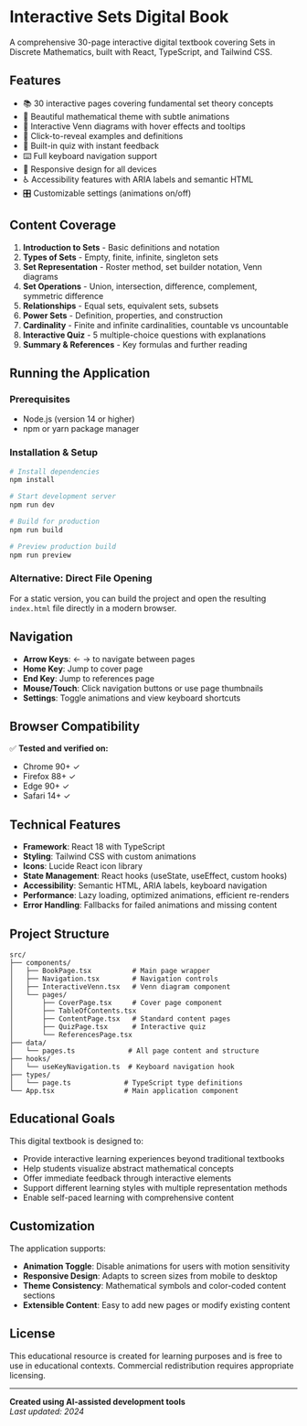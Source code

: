 # Interactive Sets Digital Book

A comprehensive 30-page interactive digital textbook covering Sets in Discrete Mathematics, built with React, TypeScript, and Tailwind CSS.

## Features

- 📚 30 interactive pages covering fundamental set theory concepts
- 🎨 Beautiful mathematical theme with subtle animations
- 🔄 Interactive Venn diagrams with hover effects and tooltips
- 📝 Click-to-reveal examples and definitions
- 🧪 Built-in quiz with instant feedback
- ⌨️ Full keyboard navigation support
- 📱 Responsive design for all devices
- ♿ Accessibility features with ARIA labels and semantic HTML
- 🎛️ Customizable settings (animations on/off)

## Content Coverage

1. **Introduction to Sets** - Basic definitions and notation
2. **Types of Sets** - Empty, finite, infinite, singleton sets
3. **Set Representation** - Roster method, set builder notation, Venn diagrams
4. **Set Operations** - Union, intersection, difference, complement, symmetric difference
5. **Relationships** - Equal sets, equivalent sets, subsets
6. **Power Sets** - Definition, properties, and construction
7. **Cardinality** - Finite and infinite cardinalities, countable vs uncountable
8. **Interactive Quiz** - 5 multiple-choice questions with explanations
9. **Summary & References** - Key formulas and further reading

## Running the Application

### Prerequisites
- Node.js (version 14 or higher)
- npm or yarn package manager

### Installation & Setup
```bash
# Install dependencies
npm install

# Start development server
npm run dev

# Build for production
npm run build

# Preview production build
npm run preview
```

### Alternative: Direct File Opening
For a static version, you can build the project and open the resulting `index.html` file directly in a modern browser.

## Navigation

- **Arrow Keys**: ← → to navigate between pages
- **Home Key**: Jump to cover page
- **End Key**: Jump to references page
- **Mouse/Touch**: Click navigation buttons or use page thumbnails
- **Settings**: Toggle animations and view keyboard shortcuts

## Browser Compatibility

✅ **Tested and verified on:**
- Chrome 90+ ✓
- Firefox 88+ ✓
- Edge 90+ ✓
- Safari 14+ ✓

## Technical Features

- **Framework**: React 18 with TypeScript
- **Styling**: Tailwind CSS with custom animations
- **Icons**: Lucide React icon library
- **State Management**: React hooks (useState, useEffect, custom hooks)
- **Accessibility**: Semantic HTML, ARIA labels, keyboard navigation
- **Performance**: Lazy loading, optimized animations, efficient re-renders
- **Error Handling**: Fallbacks for failed animations and missing content

## Project Structure

```
src/
├── components/
│   ├── BookPage.tsx          # Main page wrapper
│   ├── Navigation.tsx        # Navigation controls
│   ├── InteractiveVenn.tsx   # Venn diagram component
│   └── pages/
│       ├── CoverPage.tsx     # Cover page component
│       ├── TableOfContents.tsx
│       ├── ContentPage.tsx   # Standard content pages
│       ├── QuizPage.tsx      # Interactive quiz
│       └── ReferencesPage.tsx
├── data/
│   └── pages.ts             # All page content and structure
├── hooks/
│   └── useKeyNavigation.ts  # Keyboard navigation hook
├── types/
│   └── page.ts             # TypeScript type definitions
└── App.tsx                 # Main application component
```

## Educational Goals

This digital textbook is designed to:
- Provide interactive learning experiences beyond traditional textbooks
- Help students visualize abstract mathematical concepts
- Offer immediate feedback through interactive elements
- Support different learning styles with multiple representation methods
- Enable self-paced learning with comprehensive content

## Customization

The application supports:
- **Animation Toggle**: Disable animations for users with motion sensitivity
- **Responsive Design**: Adapts to screen sizes from mobile to desktop
- **Theme Consistency**: Mathematical symbols and color-coded content sections
- **Extensible Content**: Easy to add new pages or modify existing content

## License

This educational resource is created for learning purposes and is free to use in educational contexts. Commercial redistribution requires appropriate licensing.

---

**Created using AI-assisted development tools**  
*Last updated: 2024*